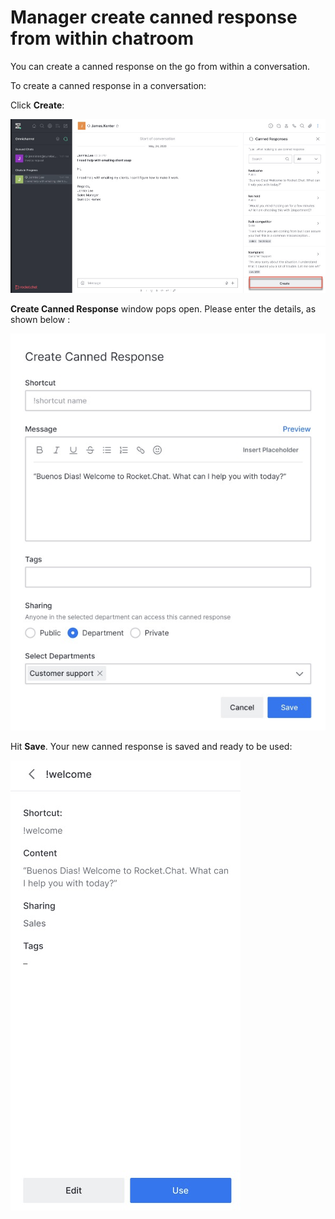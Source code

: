 # Manager create canned response from within chatroom

 You can create a canned response on the go from within a conversation.

To create a canned response in a conversation: 

Click **Create**:

![](../../../../.gitbook/assets/image%20%28515%29.png)

**Create Canned Response** window pops open. Please enter the details, as shown below :

![](../../../../.gitbook/assets/image%20%28530%29.png)

Hit **Save**. Your new canned response is saved and ready to be used:

![](../../../../.gitbook/assets/image%20%28513%29.png)

